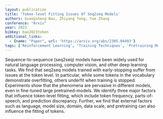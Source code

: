 ```yaml
---
layout: publication
title: 'Token-level Fitting Issues Of Seq2seq Models'
authors: Guangsheng Bao, Zhiyang Teng, Yue Zhang
conference: "Arxiv"
year: 2023
bibkey: bao2023token
additional_links:
  - {name: "Paper", url: 'https://arxiv.org/abs/2305.04493'}
tags: ['Reinforcement Learning', 'Training Techniques', 'Pretraining Methods']
---
```

Sequence-to-sequence (seq2seq) models have been widely used for natural
language processing, computer vision, and other deep learning tasks. We find
that seq2seq models trained with early-stopping suffer from issues at the token
level. In particular, while some tokens in the vocabulary demonstrate
overfitting, others underfit when training is stopped. Experiments show that
the phenomena are pervasive in different models, even in fine-tuned large
pretrained-models. We identify three major factors that influence token-level
fitting, which include token frequency, parts-of-speech, and prediction
discrepancy. Further, we find that external factors such as language, model
size, domain, data scale, and pretraining can also influence the fitting of
tokens.

